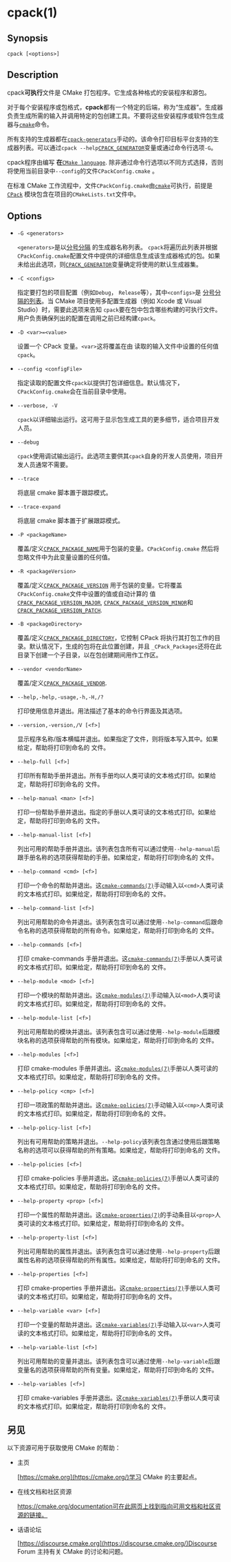 # cpack(1) 

## Synopsis

```
cpack [<options>]
```

## Description

cpack**可执行**文件是 CMake 打包程序。它生成各种格式的安装程序和源包。

对于每个安装程序或包格式，**cpack**都有一个特定的后端，称为“生成器”。生成器负责生成所需的输入并调用特定的包创建工具。不要将这些安装程序或软件包生成器与[`cmake`](https://cmake.org/cmake/help/latest/manual/cmake.1.html#manual:cmake(1))命令。

所有支持的生成器都在[`cpack-generators`](https://cmake.org/cmake/help/latest/manual/cpack-generators.7.html#manual:cpack-generators(7))手动的。该命令打印目标平台支持的生成器列表。可以通过`cpack --help`[`CPACK_GENERATOR`](https://cmake.org/cmake/help/latest/module/CPack.html#variable:CPACK_GENERATOR)变量或通过命令行选项`-G`。

cpack程序由编写 **在**[`CMake language`](https://cmake.org/cmake/help/latest/manual/cmake-language.7.html#manual:cmake-language(7)). 除非通过命令行选项以不同方式选择，否则将使用当前目录中`--config`的文件`CPackConfig.cmake` 。

在标准 CMake 工作流程中，文件`CPackConfig.cmake`由[`cmake`](https://cmake.org/cmake/help/latest/manual/cmake.1.html#manual:cmake(1))可执行，前提是[`CPack`](https://cmake.org/cmake/help/latest/module/CPack.html#module:CPack) 模块包含在项目的`CMakeLists.txt`文件中。

## Options

- `-G <generators>`

  `<generators>`是以[分号分隔](https://cmake.org/cmake/help/latest/manual/cmake-language.7.html#cmake-language-lists) 的生成器名称列表。 `cpack`将遍历此列表并根据`CPackConfig.cmake`配置文件中提供的详细信息生成该生成器格式的包。如果未给出此选项，则[`CPACK_GENERATOR`](https://cmake.org/cmake/help/latest/module/CPack.html#variable:CPACK_GENERATOR)变量确定将使用的默认生成器集。

- `-C <configs>`

  指定要打包的项目配置（例如`Debug`， `Release`等），其中`<configs>`是 [分号分隔的列表](https://cmake.org/cmake/help/latest/manual/cmake-language.7.html#cmake-language-lists)。当 CMake 项目使用多配置生成器（例如 Xcode 或 Visual Studio）时，需要此选项来告知 `cpack`要在包中包含哪些构建的可执行文件。用户负责确保列出的配置在调用之前已经构建`cpack`。

- `-D <var>=<value>`

  设置一个 CPack 变量。`<var>`这将覆盖在由 读取的输入文件中设置的任何值`cpack`。

- `--config <configFile>`

  指定读取的配置文件`cpack`以提供打包详细信息。默认情况下，`CPackConfig.cmake`会在当前目录中使用。

- `--verbose, -V`

  `cpack`以详细输出运行。这可用于显示包生成工具的更多细节，适合项目开发人员。

- `--debug`

  `cpack`使用调试输出运行。此选项主要供其`cpack`自身的开发人员使用，项目开发人员通常不需要。

- `--trace`

  将底层 cmake 脚本置于跟踪模式。

- `--trace-expand`

  将底层 cmake 脚本置于扩展跟踪模式。

- `-P <packageName>`

  覆盖/定义[`CPACK_PACKAGE_NAME`](https://cmake.org/cmake/help/latest/module/CPack.html#variable:CPACK_PACKAGE_NAME)用于包装的变量。`CPackConfig.cmake` 然后将忽略文件中为此变量设置的任何值。

- `-R <packageVersion>`

  覆盖/定义[`CPACK_PACKAGE_VERSION`](https://cmake.org/cmake/help/latest/module/CPack.html#variable:CPACK_PACKAGE_VERSION) 用于包装的变量。它将覆盖 `CPackConfig.cmake`文件中设置的值或自动计算的 值[`CPACK_PACKAGE_VERSION_MAJOR`](https://cmake.org/cmake/help/latest/module/CPack.html#variable:CPACK_PACKAGE_VERSION_MAJOR), [`CPACK_PACKAGE_VERSION_MINOR`](https://cmake.org/cmake/help/latest/module/CPack.html#variable:CPACK_PACKAGE_VERSION_MINOR)和 [`CPACK_PACKAGE_VERSION_PATCH`](https://cmake.org/cmake/help/latest/module/CPack.html#variable:CPACK_PACKAGE_VERSION_PATCH).

- `-B <packageDirectory>`

  覆盖/定义[`CPACK_PACKAGE_DIRECTORY`](https://cmake.org/cmake/help/latest/module/CPack.html#variable:CPACK_PACKAGE_DIRECTORY)，它控制 CPack 将执行其打包工作的目录。默认情况下，生成的包将在此位置创建，并且 `_CPack_Packages`还将在此目录下创建一个子目录，以在包创建期间用作工作区。

- `--vendor <vendorName>`

  覆盖/定义[`CPACK_PACKAGE_VENDOR`](https://cmake.org/cmake/help/latest/module/CPack.html#variable:CPACK_PACKAGE_VENDOR).

- `--help,-help,-usage,-h,-H,/?`

  打印使用信息并退出。用法描述了基本的命令行界面及其选项。

- `--version,-version,/V [<f>]`

  显示程序名称/版本横幅并退出。如果指定了文件，则将版本写入其中。如果给定，帮助将打印到命名的 <f> 文件。

- `--help-full [<f>]`

  打印所有帮助手册并退出。所有手册均以人类可读的文本格式打印。如果给定，帮助将打印到命名的 <f> 文件。

- `--help-manual <man> [<f>]`

  打印一份帮助手册并退出。指定的手册以人类可读的文本格式打印。如果给定，帮助将打印到命名的 <f> 文件。

- `--help-manual-list [<f>]`

  列出可用的帮助手册并退出。该列表包含所有可以通过使用`--help-manual`后跟手册名称的选项获得帮助的手册。如果给定，帮助将打印到命名的 <f> 文件。

- `--help-command <cmd> [<f>]`

  打印一个命令的帮助并退出。这[`cmake-commands(7)`](https://cmake.org/cmake/help/latest/manual/cmake-commands.7.html#manual:cmake-commands(7))手动输入以`<cmd>`人类可读的文本格式打印。如果给定，帮助将打印到命名的 <f> 文件。

- `--help-command-list [<f>]`

  列出可用帮助的命令并退出。该列表包含可以通过使用`--help-command`后跟命令名称的选项获得帮助的所有命令。如果给定，帮助将打印到命名的 <f> 文件。

- `--help-commands [<f>]`

  打印 cmake-commands 手册并退出。这[`cmake-commands(7)`](https://cmake.org/cmake/help/latest/manual/cmake-commands.7.html#manual:cmake-commands(7))手册以人类可读的文本格式打印。如果给定，帮助将打印到命名的 <f> 文件。

- `--help-module <mod> [<f>]`

  打印一个模块的帮助并退出。这[`cmake-modules(7)`](https://cmake.org/cmake/help/latest/manual/cmake-modules.7.html#manual:cmake-modules(7))手动输入以`<mod>`人类可读的文本格式打印。如果给定，帮助将打印到命名的 <f> 文件。

- `--help-module-list [<f>]`

  列出可用帮助的模块并退出。该列表包含可以通过使用`--help-module`后跟模块名称的选项获得帮助的所有模块。如果给定，帮助将打印到命名的 <f> 文件。

- `--help-modules [<f>]`

  打印 cmake-modules 手册并退出。这[`cmake-modules(7)`](https://cmake.org/cmake/help/latest/manual/cmake-modules.7.html#manual:cmake-modules(7))手册以人类可读的文本格式打印。如果给定，帮助将打印到命名的 <f> 文件。

- `--help-policy <cmp> [<f>]`

  打印一项政策的帮助并退出。这[`cmake-policies(7)`](https://cmake.org/cmake/help/latest/manual/cmake-policies.7.html#manual:cmake-policies(7))手动输入以`<cmp>`人类可读的文本格式打印。如果给定，帮助将打印到命名的 <f> 文件。

- `--help-policy-list [<f>]`

  列出有可用帮助的策略并退出。`--help-policy`该列表包含通过使用后跟策略名称的选项可以获得帮助的所有策略。如果给定，帮助将打印到命名的 <f> 文件。

- `--help-policies [<f>]`

  打印 cmake-policies 手册并退出。这[`cmake-policies(7)`](https://cmake.org/cmake/help/latest/manual/cmake-policies.7.html#manual:cmake-policies(7))手册以人类可读的文本格式打印。如果给定，帮助将打印到命名的 <f> 文件。

- `--help-property <prop> [<f>]`

  打印一个属性的帮助并退出。这[`cmake-properties(7)`](https://cmake.org/cmake/help/latest/manual/cmake-properties.7.html#manual:cmake-properties(7))的手动条目以`<prop>`人类可读的文本格式打印。如果给定，帮助将打印到命名的 <f> 文件。

- `--help-property-list [<f>]`

  列出可用帮助的属性并退出。该列表包含可以通过使用`--help-property`后跟属性名称的选项获得帮助的所有属性。如果给定，帮助将打印到命名的 <f> 文件。

- `--help-properties [<f>]`

  打印 cmake-properties 手册并退出。这[`cmake-properties(7)`](https://cmake.org/cmake/help/latest/manual/cmake-properties.7.html#manual:cmake-properties(7))手册以人类可读的文本格式打印。如果给定，帮助将打印到命名的 <f> 文件。

- `--help-variable <var> [<f>]`

  打印一个变量的帮助并退出。这[`cmake-variables(7)`](https://cmake.org/cmake/help/latest/manual/cmake-variables.7.html#manual:cmake-variables(7))手动输入以`<var>`人类可读的文本格式打印。如果给定，帮助将打印到命名的 <f> 文件。

- `--help-variable-list [<f>]`

  列出可用帮助的变量并退出。该列表包含可以通过使用`--help-variable`后跟变量名的选项获得帮助的所有变量。如果给定，帮助将打印到命名的 <f> 文件。

- `--help-variables [<f>]`

  打印 cmake-variables 手册并退出。这[`cmake-variables(7)`](https://cmake.org/cmake/help/latest/manual/cmake-variables.7.html#manual:cmake-variables(7))手册以人类可读的文本格式打印。如果给定，帮助将打印到命名的 <f> 文件。

## 另见

以下资源可用于获取使用 CMake 的帮助：

- 主页

  [https://cmake.org](https://cmake.org/)学习 CMake 的主要起点。

- 在线文档和社区资源

  https://cmake.org/documentation可在此网页上找到指向可用文档和社区资源的链接。

- 话语论坛

  [https://discourse.cmake.org](https://discourse.cmake.org/)Discourse Forum 主持有关 CMake 的讨论和问题。